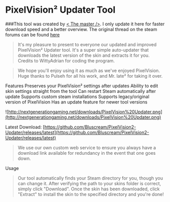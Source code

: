 # PixelVision² Updater Tool

###This tool was created by [< The master />](https://steamcommunity.com/id/themaster1004). I only update it here for faster download speed and a better overview. The original thread on the steam forums can be found [here](https://steamcommunity.com/groups/pixelvision2/discussions/0/617329920700223960/)

>It's my pleasure to present to everyone our updated and improved PixelVision² Updater tool. It's a super simple auto-updater that downloads the latest version of the skin and extracts it for you. Credits to WittyAdrian for coding the program.

>We hope you'll enjoy using it as much as we've enjoyed PixelVision. Huge thanks to Pulseh for all his work, and Mr. late² for taking it over.

Features
Preserves your PixelVision² settings after updates
Ability to edit skin settings straight from the tool
Can restart Steam automatically after update
Supports custom steam installations
Supports legacy/original version of PixelVision
Has an update feature for newer tool versions

![http://nextgenerationgaming.net/downloads/PixelVision%20Updater.png](http://nextgenerationgaming.net/downloads/PixelVision%20Updater.png)

Latest Download: [https://github.com/Bluscream/PixelVision2-Updater/releases/latest](https://github.com/Bluscream/PixelVision2-Updater/releases/latest)

> We use our own custom web service to ensure you always have a download link available for redundancy in the event that one goes down.

Usage
> Our tool automatically finds your Steam directory for you, though you can change it. After verifying the path to your skins folder is correct, simply click "Download". Once the skin has been downloaded, click "Extract" to install the skin to the specified directory and you're done!

